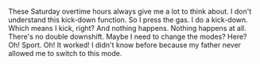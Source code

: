These Saturday overtime hours always give me a lot to think about. I don't understand this kick-down function. So I press the gas. I do a kick-down. Which means I kick, right? And nothing happens. Nothing happens at all. There's no double downshift. Maybe I need to change the modes? Here? Oh! Sport. Oh! It worked! I didn't know before because my father never allowed me to switch to this mode.